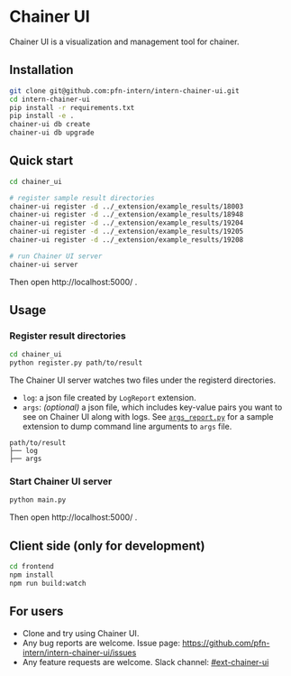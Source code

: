 # Chainer UI

Chainer UI is a visualization and management tool for chainer.

## Installation

```sh
git clone git@github.com:pfn-intern/intern-chainer-ui.git
cd intern-chainer-ui
pip install -r requirements.txt
pip install -e .
chainer-ui db create
chainer-ui db upgrade
```

## Quick start

```sh
cd chainer_ui

# register sample result directories
chainer-ui register -d ../_extension/example_results/18003
chainer-ui register -d ../_extension/example_results/18948
chainer-ui register -d ../_extension/example_results/19204
chainer-ui register -d ../_extension/example_results/19205
chainer-ui register -d ../_extension/example_results/19208

# run Chainer UI server
chainer-ui server
```

Then open http://localhost:5000/ .


## Usage

### Register result directories

```sh
cd chainer_ui
python register.py path/to/result
```

The Chainer UI server watches two files under the registerd directories.

- `log`: a json file created by `LogReport` extension.
- `args`: *(optional)* a json file, which includes key-value pairs you want to see on Chainer UI along with logs. See [`args_report.py`](https://github.com/pfn-intern/intern-chainer-ui/tree/master/_extension) for a sample extension to dump command line arguments to `args` file.

```
path/to/result
├── log
├── args
```

### Start Chainer UI server

```sh
python main.py
```

Then open http://localhost:5000/ .


## Client side (only for development)

```sh
cd frontend
npm install
npm run build:watch
```


## For users

- Clone and try using Chainer UI.
- Any bug reports are welcome. Issue page: https://github.com/pfn-intern/intern-chainer-ui/issues
- Any feature requests are welcome. Slack channel: [#ext-chainer-ui](https://preferred.slack.com/messages/ext-chainer-ui/)



